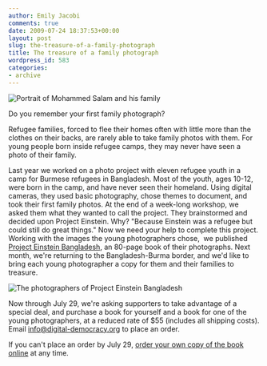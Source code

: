 ```yaml
---
author: Emily Jacobi
comments: true
date: 2009-07-24 18:37:53+00:00
layout: post
slug: the-treasure-of-a-family-photograph
title: The treasure of a family photograph
wordpress_id: 583
categories:
- archive
---
```


![Portrait of Mohammed Salam and his family](https://s3.amazonaws.com/digidem-www/wp-content/uploads/2009/07/PE-family-portait1-230x300.jpg)

Do you remember your first family photograph?

Refugee families, forced to flee their homes often with little more than the clothes on their backs, are rarely able to take family photos with them. For young people born inside refugee camps, they may never have seen a photo of their family.

Last year we worked on a photo project with eleven refugee youth in a camp for Burmese refugees in Bangladesh. Most of the youth, ages 10-12, were born in the camp, and have never seen their homeland. Using digital cameras, they used basic photography, chose themes to document, and took their first family photos. At the end of a week-long workshop, we asked them what they wanted to call the project. They brainstormed and decided upon Project Einstein. Why?
"Because Einstein was a refugee but could still do great things."
Now we need your help to complete this project. Working with the images the young photographers chose,  we published [Project Einstein Bangladesh](http://issuu.com/markb/docs/project_einstein_bangladesh_book3), an 80-page book of their photographs. Next month, we're returning to the Bangladesh-Burma border, and we'd like to bring each young photographer a copy for them and their families to treasure.

![The photographers of Project Einstein Bangladesh](https://s3.amazonaws.com/digidem-www/wp-content/uploads/2009/07/PE-Book2-300x200.jpg)

Now through July 29, we're asking supporters to take advantage of a special deal, and purchase a book for yourself and a book for one of the young photographers, at a reduced rate of $55 (includes all shipping costs). Email info@digital-democracy.org to place an order.

If you can't place an order by July 29, [order your own copy of the book online](http://www.blurb.com/bookstore/detail/376198/?utm_source=badge&utm_medium=banner&utm_content=280x160) at any time.

